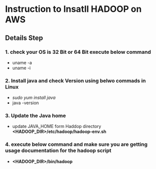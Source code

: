 
# Instruction to Insatll HADOOP on AWS 

## Details Step

### 1. check your OS is 32 Bit or 64 Bit execute below command 
* uname  -a
* uname  -i

### 2. Install java and check Version using belwo commads in Linux
* *sudo yum install java*
* java -version

### 3.  Update the Java home 
* update JAVA_HOME form Haddop directory  **<HADOOP_DIR>/etc/hadoop/hadoop-env.sh**

### 4. execute below command and make sure you are getting usage documentation for the hadoop script
* **<HADOOP_DIR>/bin/hadoop**

